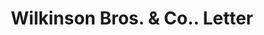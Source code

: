 ---
doi: 10.7916/D8N02JMC
date_other: '1899'
date_other_textual: '1899'
form: correspondence
genre:
- Letters (correspondence)
name:
- Wilkinson Bros. & Co.
object_in_context_url: https://biggert.cul.columbia.edu/items/view/ave_biggert_01148
subject_hierarchical_geographic:
- New York, New York, United States
subject_name:
- Wilkinson Bros. & Co.
title: Wilkinson Bros. & Co.. Letter
sort_title: Wilkinson Bros. & Co.. Letter
call_number: ave_biggert_01148
coordinates:
- 40.71277777777778,-74.00583333333333
pid: ave_biggert_01148
identifiers: ave_biggert_01148
thumbnail: https://derivativo-1.library.columbia.edu/iiif/2/ldpd:344788/full/!256,256/0/native.jpg
permalink: "/biggert/ave_biggert_01148/"
layout: iiif-image-page
---